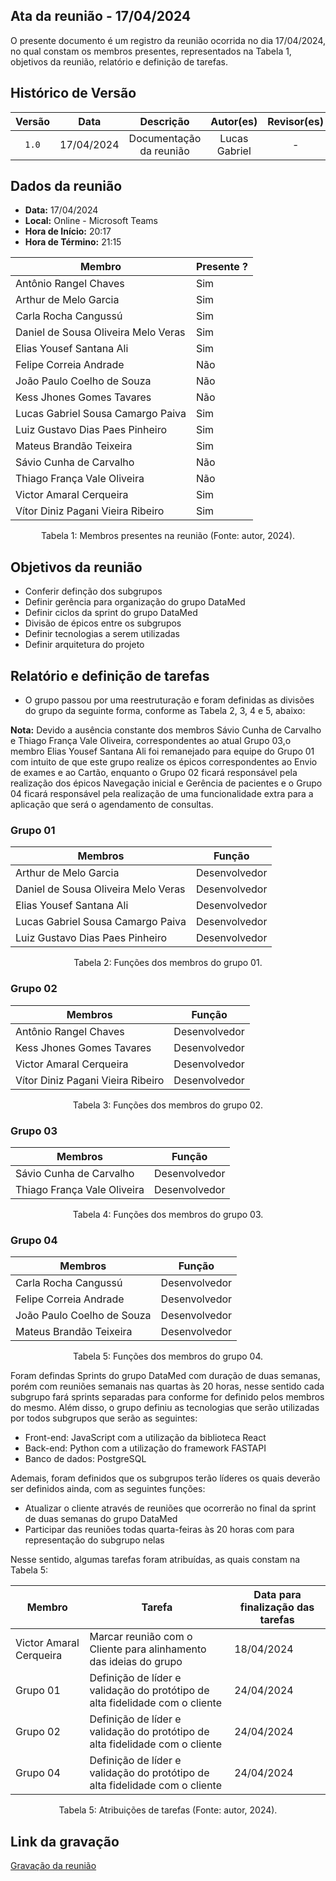 ## Ata da reunião - 17/04/2024

O presente documento é um registro da reunião ocorrida no dia 17/04/2024, no qual constam os membros presentes,
representados na Tabela 1, objetivos da reunião, relatório e definição de tarefas.</p>

## Histórico de Versão

| Versão |    Data    |        Descrição        |   Autor(es)   | Revisor(es) |
| :----: | :--------: | :---------------------: | :-----------: | :---------: |
| `1.0`  | 17/04/2024 | Documentação da reunião | Lucas Gabriel |      -      |

## Dados da reunião

- **Data:** 17/04/2024
- **Local:** Online - Microsoft Teams
- **Hora de Início:** 20:17
- **Hora de Término:** 21:15

| Membro                              | Presente ? |
| ----------------------------------- | ---------- |
| Antônio Rangel Chaves               | Sim        |
| Arthur de Melo Garcia               | Sim        |
| Carla Rocha Cangussú                | Sim        |
| Daniel de Sousa Oliveira Melo Veras | Sim        |
| Elias Yousef Santana Ali            | Sim        |
| Felipe Correia Andrade              | Não        |
| João Paulo Coelho de Souza          | Não        |
| Kess Jhones Gomes Tavares           | Não        |
| Lucas Gabriel Sousa Camargo Paiva   | Sim        |
| Luiz Gustavo Dias Paes Pinheiro     | Sim        |
| Mateus Brandão Teixeira             | Sim        |
| Sávio Cunha de Carvalho             | Não        |
| Thiago França Vale Oliveira         | Não        |
| Victor Amaral Cerqueira             | Sim        |
| Vítor Diniz Pagani Vieira Ribeiro   | Sim        |

<div style="text-align: center">
<p> Tabela 1: Membros presentes na reunião (Fonte: autor, 2024). </p>
</div>

## Objetivos da reunião

- Conferir definção dos subgrupos
- Definir gerência para organização do grupo DataMed
- Definir ciclos da sprint do grupo DataMed
- Divisão de épicos entre os subgrupos
- Definir tecnologias a serem utilizadas
- Definir arquitetura do projeto

## Relatório e definição de tarefas

- O grupo passou por uma reestruturação e foram definidas as divisões do grupo da seguinte forma, conforme as Tabela 2, 3, 4 e 5, abaixo:

**Nota:** Devido a ausência constante dos membros Sávio Cunha de Carvalho e Thiago França Vale Oliveira, correspondentes ao atual Grupo 03,o membro Elias Yousef Santana Ali foi remanejado para equipe do Grupo 01 com intuito de que este grupo realize os épicos correspondentes ao Envio de exames e ao Cartão, enquanto o Grupo 02 ficará responsável pela realização dos épicos Navegação inicial e Gerência de pacientes e o Grupo 04 ficará responsável pela realização de uma funcionalidade extra para a aplicação que será o agendamento de consultas.

### Grupo 01

| Membros                             | Função        |
| ----------------------------------- | ------------- |
| Arthur de Melo Garcia               | Desenvolvedor |
| Daniel de Sousa Oliveira Melo Veras | Desenvolvedor |
| Elias Yousef Santana Ali            | Desenvolvedor |
| Lucas Gabriel Sousa Camargo Paiva   | Desenvolvedor |
| Luiz Gustavo Dias Paes Pinheiro     | Desenvolvedor |

<div style="text-align: center">
<p> Tabela 2: Funções dos membros do grupo 01. </p>
</div>

### Grupo 02

| Membros                           | Função        |
| --------------------------------- | ------------- |
| Antônio Rangel Chaves             | Desenvolvedor |
| Kess Jhones Gomes Tavares         | Desenvolvedor |
| Victor Amaral Cerqueira           | Desenvolvedor |
| Vítor Diniz Pagani Vieira Ribeiro | Desenvolvedor |

<div style="text-align: center">
<p> Tabela 3: Funções dos membros do grupo 02. </p>
</div>

### Grupo 03

| Membros                     | Função        |
| --------------------------- | ------------- |
| Sávio Cunha de Carvalho     | Desenvolvedor |
| Thiago França Vale Oliveira | Desenvolvedor |

<div style="text-align: center">
<p> Tabela 4: Funções dos membros do grupo 03. </p>
</div>

### Grupo 04

| Membros                    | Função        |
| -------------------------- | ------------- |
| Carla Rocha Cangussú       | Desenvolvedor |
| Felipe Correia Andrade     | Desenvolvedor |
| João Paulo Coelho de Souza | Desenvolvedor |
| Mateus Brandão Teixeira    | Desenvolvedor |

<div style="text-align: center">
<p> Tabela 5: Funções dos membros do grupo 04. </p>
</div>

Foram defindas Sprints do grupo DataMed com duração de duas semanas, porém com reuniões semanais nas quartas às 20 horas, nesse sentido cada subgrupo fará sprints separadas para conforme for definido pelos membros do mesmo. Além disso, o grupo definiu as tecnologias que serão utilizadas por todos subgrupos que serão as seguintes:

- Front-end: JavaScript com a utilização da biblioteca React
- Back-end: Python com a utilização do framework FASTAPI
- Banco de dados: PostgreSQL

Ademais, foram definidos que os subgrupos terão líderes os quais deverão ser definidos ainda, com as seguintes funções:

- Atualizar o cliente através de reuniões que ocorrerão no final da sprint de duas semanas do grupo DataMed 
- Participar das reuniões todas quarta-feiras às 20 horas com para representação do subgrupo nelas

Nesse sentido, algumas tarefas foram atribuídas, as quais constam na Tabela 5:

| Membro                  | Tarefa                                                                       | Data para finalização das tarefas |
| ----------------------- | ---------------------------------------------------------------------------- | --------------------------------- |
| Victor Amaral Cerqueira | Marcar reunião com o Cliente para alinhamento das ideias do grupo            | 18/04/2024                        |
| Grupo 01                | Definição de líder e validação do protótipo de alta fidelidade com o cliente | 24/04/2024                        |
| Grupo 02                | Definição de líder e validação do protótipo de alta fidelidade com o cliente | 24/04/2024                        |
| Grupo 04                | Definição de líder e validação do protótipo de alta fidelidade com o cliente | 24/04/2024                        |

<div style="text-align: center">
<p> Tabela 5: Atribuições de tarefas (Fonte: autor, 2024). </p>
</div>

## Link da gravação

[Gravação da reunião](https://youtu.be/RHiUc-FhxiY)